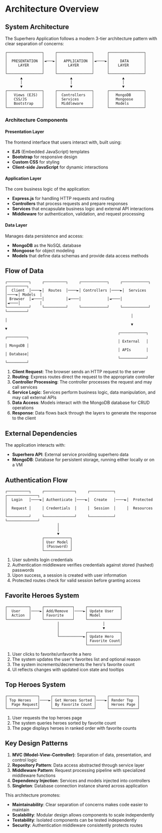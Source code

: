 # Architecture Overview

## System Architecture

The Superhero Application follows a modern 3-tier architecture pattern with clear separation of concerns:

```
┌────────────────┐     ┌────────────────┐      ┌────────────────┐
│                │     │                │      │                │
│  PRESENTATION  │◄───►│   APPLICATION  │◄────►│     DATA       │
│     LAYER      │     │     LAYER      │      │    LAYER       │
│                │     │                │      │                │
└────────────────┘     └────────────────┘      └────────────────┘
       ▲                      ▲                       ▲
       │                      │                       │
       ▼                      ▼                       ▼
┌────────────────┐     ┌────────────────┐      ┌────────────────┐
│   Views (EJS)  │     │  Controllers   │      │   MongoDB      │
│   CSS/JS       │     │  Services      │      │   Mongoose     │
│   Bootstrap    │     │  Middleware    │      │   Models       │
└────────────────┘     └────────────────┘      └────────────────┘
```

### Architecture Components

#### Presentation Layer
The frontend interface that users interact with, built using:
- **EJS** (Embedded JavaScript) templates 
- **Bootstrap** for responsive design
- **Custom CSS** for styling
- **Client-side JavaScript** for dynamic interactions

#### Application Layer
The core business logic of the application:
- **Express.js** for handling HTTP requests and routing
- **Controllers** that process requests and prepare responses
- **Services** that encapsulate business logic and external API interactions
- **Middleware** for authentication, validation, and request processing

#### Data Layer
Manages data persistence and access:
- **MongoDB** as the NoSQL database
- **Mongoose** for object modeling
- **Models** that define data schemas and provide data access methods

## Flow of Data

```
┌──────────┐     ┌──────────┐     ┌────────────┐     ┌────────────┐     ┌─────────┐
│  Client  │────►│  Routes  │────►│ Controllers │────►│  Services  │────►│ Models  │
│ Browser  │◄────│          │◄────│            │◄────│            │◄────│         │
└──────────┘     └──────────┘     └────────────┘     └────────────┘     └─────────┘
                                                          │                  │
                                                          ▼                  ▼
                                                    ┌────────────┐     ┌─────────┐
                                                    │ External   │     │ MongoDB │
                                                    │ APIs       │     │ Database│
                                                    └────────────┘     └─────────┘
```

1. **Client Request**: The browser sends an HTTP request to the server
2. **Routing**: Express routes direct the request to the appropriate controller
3. **Controller Processing**: The controller processes the request and may call services
4. **Service Logic**: Services perform business logic, data manipulation, and may call external APIs
5. **Data Access**: Models interact with the MongoDB database for CRUD operations
6. **Response**: Data flows back through the layers to generate the response to the client

## External Dependencies

The application interacts with:
- **Superhero API**: External service providing superhero data
- **MongoDB**: Database for persistent storage, running either locally or on a VM

## Authentication Flow

```
┌──────────┐     ┌──────────────┐     ┌───────────┐     ┌──────────────┐
│  Login   │────►│ Authenticate │────►│  Create   │────►│  Protected   │
│  Request │     │ Credentials  │     │  Session  │     │  Resources   │
└──────────┘     └──────────────┘     └───────────┘     └──────────────┘
                        │
                        │
                        ▼
                 ┌────────────┐
                 │ User Model │
                 │ (Password) │
                 └────────────┘
```

1. User submits login credentials
2. Authentication middleware verifies credentials against stored (hashed) passwords
3. Upon success, a session is created with user information
4. Protected routes check for valid session before granting access

## Favorite Heroes System

```
┌──────────┐     ┌─────────────┐     ┌───────────────┐
│  User    │────►│ Add/Remove  │────►│ Update User   │
│  Action  │     │ Favorite    │     │ Model         │
└──────────┘     └─────────────┘     └───────────────┘
                        │                    │
                        │                    ▼
                        │            ┌───────────────┐
                        └───────────►│ Update Hero   │
                                     │ Favorite Count│
                                     └───────────────┘
```

1. User clicks to favorite/unfavorite a hero
2. The system updates the user's favorites list and optional reason
3. The system increments/decrements the hero's favorite count
4. UI reflects changes with updated icon state and tooltips

## Top Heroes System

```
┌──────────────┐     ┌───────────────────┐     ┌─────────────┐
│ Top Heroes   │────►│ Get Heroes Sorted │────►│ Render Top  │
│  Page Request│     │ By Favorite Count │     │ Heroes Page │
└──────────────┘     └───────────────────┘     └─────────────┘
```

1. User requests the top heroes page
2. The system queries heroes sorted by favorite count
3. The page displays heroes in ranked order with favorite counts

## Key Design Patterns

1. **MVC (Model-View-Controller)**: Separation of data, presentation, and control logic
2. **Repository Pattern**: Data access abstracted through service layer
3. **Middleware Pattern**: Request processing pipeline with specialized middleware functions
4. **Dependency Injection**: Services and models injected into controllers
5. **Singleton**: Database connection instance shared across application

This architecture promotes:
- **Maintainability**: Clear separation of concerns makes code easier to maintain
- **Scalability**: Modular design allows components to scale independently
- **Testability**: Isolated components can be tested independently
- **Security**: Authentication middleware consistently protects routes
